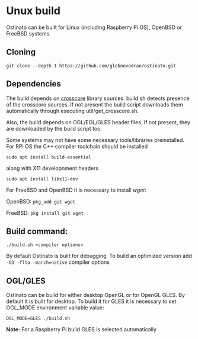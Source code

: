 # Unux build

Ostinato can be built for Linux (including Raspberry Pi OS), OpenBSD or FreeBSD systems.
## Cloning

`git clone --depth 1 https://github.com/glebnovodran/ostinato.git`

## Dependencies

The build depends on [crosscore](https://github.com/schaban/crosscore_dev) library sources. build.sh detects presence of the crosscore sources. If not present the build script downloads them automatically through executing util/get_crosscore.sh.

Also, the build depends on OGL/EGL/GLES header files. If not present, they are downloaded by the build script too.

Some systems may not have some necessary tools/libraries preinstalled.
For RPi OS the C++ compiler toolchain should be installed

`sudo apt install build-essential`

along with X11 developnment headers

`sudo apt install libx11-dev`

For FreeBSD and OpenBSD it is necessary to install _wget_:

OpenBSD: `pkg_add git wget`

FreeBSD: `pkg install git wget`


## Build command:

`./build.sh <compiler options>`

By default Ostinato is built for debugging. To build an optimized version add `-O3 -flto -march=native` compiler options

## OGL/GLES

Ostinato can be build for either desktop OpenGL or for OpenGL GLES. By default it is built for desktop. To build it for GLES it is necessary to set OGL_MODE environment variable value:

`OGL_MODE=GLES ./build.sh`

**Note:** For a Raspberry Pi build GLES is selected automatically
